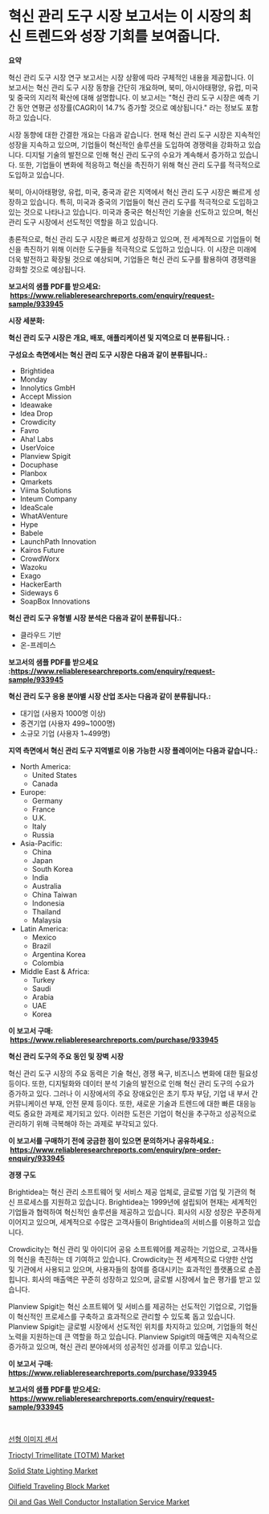 <p><h1>혁신 관리 도구 시장 보고서는 이 시장의 최신 트렌드와 성장 기회를 보여줍니다.</h1></p><p><strong>요약</strong></p>
<p><p>혁신 관리 도구 시장 연구 보고서는 시장 상황에 따라 구체적인 내용을 제공합니다. 이 보고서는 혁신 관리 도구 시장 동향을 간단히 개요하며, 북미, 아시아태평양, 유럽, 미국 및 중국의 지리적 확산에 대해 설명합니다. 이 보고서는 "혁신 관리 도구 시장은 예측 기간 동안 연평균 성장률(CAGR)이 14.7% 증가할 것으로 예상됩니다." 라는 정보도 포함하고 있습니다.</p><p>시장 동향에 대한 간결한 개요는 다음과 같습니다. 현재 혁신 관리 도구 시장은 지속적인 성장을 지속하고 있으며, 기업들이 혁신적인 솔루션을 도입하여 경쟁력을 강화하고 있습니다. 디지털 기술의 발전으로 인해 혁신 관리 도구의 수요가 계속해서 증가하고 있습니다. 또한, 기업들이 변화에 적응하고 혁신을 촉진하기 위해 혁신 관리 도구를 적극적으로 도입하고 있습니다.</p><p>북미, 아시아태평양, 유럽, 미국, 중국과 같은 지역에서 혁신 관리 도구 시장은 빠르게 성장하고 있습니다. 특히, 미국과 중국의 기업들이 혁신 관리 도구를 적극적으로 도입하고 있는 것으로 나타나고 있습니다. 미국과 중국은 혁신적인 기술을 선도하고 있으며, 혁신 관리 도구 시장에서 선도적인 역할을 하고 있습니다.</p><p>총론적으로, 혁신 관리 도구 시장은 빠르게 성장하고 있으며, 전 세계적으로 기업들이 혁신을 촉진하기 위해 이러한 도구들을 적극적으로 도입하고 있습니다. 이 시장은 미래에 더욱 발전하고 확장될 것으로 예상되며, 기업들은 혁신 관리 도구를 활용하여 경쟁력을 강화할 것으로 예상됩니다.</p></p>
<p><strong>보고서의 샘플 PDF를 받으세요: &nbsp;<a href="https://www.reliableresearchreports.com/enquiry/request-sample/933945">https://www.reliableresearchreports.com/enquiry/request-sample/933945</a></strong></p>
<p><strong>시장 세분화:</strong></p>
<p><strong> 혁신 관리 도구 시장은 개요, 배포, 애플리케이션 및 지역으로 더 분류됩니다. :</strong></p>
<p><strong>구성요소 측면에서는 혁신 관리 도구 시장은 다음과 같이 분류됩니다.:</strong></p>
<p><ul><li>Brightidea</li><li>Monday</li><li>Innolytics GmbH</li><li>Accept Mission</li><li>Ideawake</li><li>Idea Drop</li><li>Crowdicity</li><li>Favro</li><li>Aha! Labs</li><li>UserVoice</li><li>Planview Spigit</li><li>Docuphase</li><li>Planbox</li><li>Qmarkets</li><li>Viima Solutions</li><li>Inteum Company</li><li>IdeaScale</li><li>WhatAVenture</li><li>Hype</li><li>Babele</li><li>LaunchPath Innovation</li><li>Kairos Future</li><li>CrowdWorx</li><li>Wazoku</li><li>Exago</li><li>HackerEarth</li><li>Sideways 6</li><li>SoapBox Innovations</li></ul></p>
<p><strong> 혁신 관리 도구 유형별 시장 분석은 다음과 같이 분류됩니다.:</strong></p>
<p><ul><li>클라우드 기반</li><li>온-프레미스</li></ul></p>
<p><strong>보고서의 샘플 PDF를 받으세요 :<a href="https://www.reliableresearchreports.com/enquiry/request-sample/933945">https://www.reliableresearchreports.com/enquiry/request-sample/933945</a></strong></p>
<p><strong> 혁신 관리 도구 응용 분야별 시장 산업 조사는 다음과 같이 분류됩니다.:</strong></p>
<p><ul><li>대기업 (사용자 1000명 이상)</li><li>중견기업 (사용자 499~1000명)</li><li>소규모 기업 (사용자 1~499명)</li></ul></p>
<p><strong>지역 측면에서 혁신 관리 도구 지역별로 이용 가능한 시장 플레이어는 다음과 같습니다.:</strong></p>
<p><ul>
    <li>
        North America:
        <ul>
            <li>United States</li>
            <li>Canada</li>
        </ul>
    </li>
    <li>
        Europe:
        <ul>
            <li>Germany</li>
            <li>France</li>
            <li>U.K.</li>
            <li>Italy</li>
            <li>Russia</li>
        </ul>
    </li>
    <li>
        Asia-Pacific:
        <ul>
            <li>China</li>
            <li>Japan</li>
            <li>South Korea</li>
            <li>India</li>
            <li>Australia</li>
            <li>China Taiwan</li>
            <li>Indonesia</li>
            <li>Thailand</li>
            <li>Malaysia</li>
        </ul>
    </li>
    <li>
        Latin America:
        <ul>
            <li>Mexico</li>
            <li>Brazil</li>
            <li>Argentina Korea</li>
            <li>Colombia</li>
        </ul>
    </li>
    <li>
        Middle East & Africa:
        <ul>
            <li>Turkey</li>
            <li>Saudi</li>
            <li>Arabia</li>
            <li>UAE</li>
            <li>Korea</li>
        </ul>
    </li>
    </ul></p>
<p><strong>이 보고서 구매: &nbsp;<a href="https://www.reliableresearchreports.com/purchase/933945">https://www.reliableresearchreports.com/purchase/933945</a></strong></p>
<p><strong>혁신 관리 도구의 주요 동인 및 장벽 시장</strong></p>
<p><p>혁신 관리 도구 시장의 주요 동력은 기술 혁신, 경쟁 욕구, 비즈니스 변화에 대한 필요성 등이다. 또한, 디지털화와 데이터 분석 기술의 발전으로 인해 혁신 관리 도구의 수요가 증가하고 있다. 그러나 이 시장에서의 주요 장애요인은 초기 투자 부담, 기업 내 부서 간 커뮤니케이션 부재, 안전 문제 등이다. 또한, 새로운 기술과 트렌드에 대한 빠른 대응능력도 중요한 과제로 제기되고 있다. 이러한 도전은 기업이 혁신을 추구하고 성공적으로 관리하기 위해 극복해야 하는 과제로 부각되고 있다.</p></p>
<p><strong>이 보고서를 구매하기 전에 궁금한 점이 있으면 문의하거나 공유하세요.: &nbsp;<a href="https://www.reliableresearchreports.com/enquiry/pre-order-enquiry/933945">https://www.reliableresearchreports.com/enquiry/pre-order-enquiry/933945</a></strong></p>
<p><strong>경쟁 구도</strong></p>
<p><p>Brightidea는 혁신 관리 소프트웨어 및 서비스 제공 업체로, 글로벌 기업 및 기관의 혁신 프로세스를 지원하고 있습니다. Brightidea는 1999년에 설립되어 현재는 세계적인 기업들과 협력하여 혁신적인 솔루션을 제공하고 있습니다. 회사의 시장 성장은 꾸준하게 이어지고 있으며, 세계적으로 수많은 고객사들이 Brightidea의 서비스를 이용하고 있습니다.</p><p>Crowdicity는 혁신 관리 및 아이디어 공유 소프트웨어를 제공하는 기업으로, 고객사들의 혁신을 촉진하는 데 기여하고 있습니다. Crowdicity는 전 세계적으로 다양한 산업 및 기관에서 사용되고 있으며, 사용자들의 참여를 증대시키는 효과적인 플랫폼으로 손꼽힙니다. 회사의 매출액은 꾸준히 성장하고 있으며, 글로벌 시장에서 높은 평가를 받고 있습니다.</p><p>Planview Spigit는 혁신 소프트웨어 및 서비스를 제공하는 선도적인 기업으로, 기업들이 혁신적인 프로세스를 구축하고 효과적으로 관리할 수 있도록 돕고 있습니다. Planview Spigit는 글로벌 시장에서 선도적인 위치를 차지하고 있으며, 기업들의 혁신 노력을 지원하는데 큰 역할을 하고 있습니다. Planview Spigit의 매출액은 지속적으로 증가하고 있으며, 혁신 관리 분야에서의 성공적인 성과를 이루고 있습니다.</p></p>
<p><strong>이 보고서 구매: &nbsp; <a href="https://www.reliableresearchreports.com/purchase/933945">https://www.reliableresearchreports.com/purchase/933945</a></strong></p>
<p><strong>보고서의 샘플 PDF를 받으세요: &nbsp;<a href="https://www.reliableresearchreports.com/enquiry/request-sample/933945">https://www.reliableresearchreports.com/enquiry/request-sample/933945</a></strong><strong></strong></p>
<p>&nbsp;</p>
<p><p><a href="https://medium.com/@trimekaschubertn3/%EC%84%A0%ED%98%95-%EC%9D%B4%EB%AF%B8%EC%A7%80-%EC%84%BC%EC%84%9C-%EC%8B%9C%EC%9E%A5-%EC%9C%A0%ED%98%95-%EC%9D%91%EC%9A%A9-%EB%B0%8F-%EC%A7%80%EB%A6%AC%EB%B3%84-%EC%A2%85%ED%95%A9-%ED%8F%89%EA%B0%80-30468327daf3">선형 이미지 센서</a></p><p><a href="https://angry-finch-aaf.notion.site/Trioctyl-Trimellitate-TOTM-Market-Size-Growth-and-Forecast-from-2024-2031-e517b329aa0d4d8091959e0b9cb50b7f">Trioctyl Trimellitate (TOTM) Market</a></p><p><a href="https://view.publitas.com/reportprime-1/solid-state-lighting-market-research-report-reveals-the-latest-trends-and-opportunities-of-this-market-for-period-from-2024-2031/">Solid State Lighting Market</a></p><p><a href="https://github.com/nicoletavirag/Market-Research-Report-List-2/blob/main/oilfield-traveling-block-market.md">Oilfield Traveling Block Market</a></p><p><a href="https://github.com/mauripalmi/Market-Research-Report-List-2/blob/main/oil-and-gas-well-conductor-installation-service-market.md">Oil and Gas Well Conductor Installation Service Market</a></p></p>